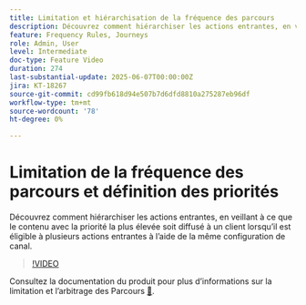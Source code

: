```yaml
---
title: Limitation et hiérarchisation de la fréquence des parcours
description: Découvrez comment hiérarchiser les actions entrantes, en veillant à ce que le contenu avec la priorité la plus élevée soit diffusé à un client lorsqu’il est éligible à plusieurs actions entrantes à l’aide de la même configuration de canal.
feature: Frequency Rules, Journeys
role: Admin, User
level: Intermediate
doc-type: Feature Video
duration: 274
last-substantial-update: 2025-06-07T00:00:00Z
jira: KT-18267
source-git-commit: cd99fb618d94e507b7d6dfd8810a275287eb96df
workflow-type: tm+mt
source-wordcount: '78'
ht-degree: 0%

---
```



# Limitation de la fréquence des parcours et définition des priorités

Découvrez comment hiérarchiser les actions entrantes, en veillant à ce que le contenu avec la priorité la plus élevée soit diffusé à un client lorsqu’il est éligible à plusieurs actions entrantes à l’aide de la même configuration de canal.

>[!VIDEO](https://video.tv.adobe.com/v/3447615/?learn=on&enablevpops&captions=fre_fr)

Consultez la documentation du produit pour plus d’informations sur la limitation et l’arbitrage des Parcours [&#128279;](https://experienceleague.adobe.com/fr/docs/journey-optimizer/using/conflict-prioritization/capping-rules/journey-capping).
